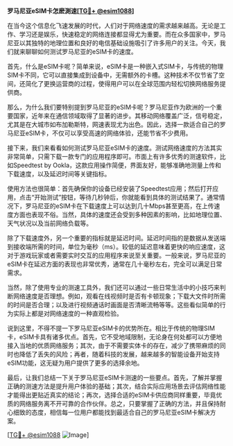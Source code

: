 **罗马尼亚eSIM卡怎麽測速[[TG💪+ @esim1088](https://t.me/s/esim1088)]**

在当今这个信息化飞速发展的时代，人们对于网络速度的需求越来越高。无论是工作、学习还是娱乐，快速稳定的网络连接都显得尤为重要。而在众多国家中，罗马尼亚以其独特的地理位置和良好的电信基础设施吸引了许多用户的关注。今天，我们就来聊聊如何测试罗马尼亚的eSIM卡的速度。

首先，什么是eSIM卡呢？简单来说，eSIM卡是一种嵌入式SIM卡，与传统的物理SIM卡不同，它可以直接集成到设备中，无需额外的卡槽。这种技术不仅节省了空间，还简化了更换运营商的过程，使得用户可以在全球范围内轻松切换网络服务提供商。

那么，为什么我们要特别提到罗马尼亚的eSIM卡呢？罗马尼亚作为欧洲的一个重要国家，近年来在通信领域取得了显著的进步。其移动网络覆盖广泛，信号稳定，尤其是在大城市如布加勒斯特，网速表现尤为出色。因此，选择一款适合自己的罗马尼亚eSIM卡，不仅可以享受高速的网络体验，还能节省不少费用。

接下来，我们来看看如何测试罗马尼亚eSIM卡的速度。测试网络速度的方法其实非常简单，只需下载一款专门的应用程序即可。市面上有许多优秀的测速软件，比如Speedtest by Ookla，这款应用操作简便，界面友好，能够准确地测量上传和下载速度，以及延迟时间等关键指标。

使用方法也很简单：首先确保你的设备已经安装了Speedtest应用；然后打开应用，点击“开始测试”按钮，等待几秒钟后，你就能看到具体的测试结果了。通常情况下，罗马尼亚的eSIM卡在下载速度上可以达到几十Mbps甚至更高，在上传速度方面也表现不俗。当然，具体的速度还会受到多种因素的影响，比如地理位置、天气状况以及当前网络负载等。

除了下载速度外，另一个重要的指标就是延迟时间。延迟时间指的是数据从发送端到接收端所需的时间，单位为毫秒（ms）。较低的延迟意味着更快的响应速度，这对于游戏玩家或者需要实时交互的应用程序来说至关重要。一般来说，罗马尼亚的eSIM卡在延迟方面的表现也非常优秀，通常在几十毫秒左右，完全可以满足日常需求。

当然，除了使用专业的测速工具外，我们还可以通过一些日常生活中的小技巧来判断网络速度是否理想。例如，观看在线视频时是否有卡顿现象；下载大文件时所需的时间是否合理；以及进行视频通话时画面是否清晰流畅等等。这些看似简单的行为实际上都是对网络速度的一种直观检验。

说到这里，不得不提一下罗马尼亚eSIM卡的优势所在。相比于传统的物理SIM卡，eSIM卡具有诸多优点。首先，它不受地域限制，无论身在何处都可以方便地接入当地的优质网络服务；其次，由于不需要实体卡的存在，减少了携带麻烦的同时也降低了丢失的风险；再者，随着科技的发展，越来越多的智能设备开始支持eSIM功能，这无疑为用户提供了更多的选择余地。

最后，让我们总结一下关于罗马尼亚eSIM卡测速的一些要点。首先，了解并掌握正确的测速方法是提升用户体验的基础；其次，结合实际应用场景去评估网络性能才能得出更贴近真实的结论；再次，选择合适的eSIM卡供应商同样重要，毕竟优质的网络服务离不开可靠的合作伙伴。总之，只要掌握了正确的方法，并且保持耐心细致的态度，相信每一位用户都能找到最适合自己的罗马尼亚eSIM卡解决方案。

[[TG💪+ @esim1088](https://t.me/s/esim1088) ![Image](https://i.postimg.cc/4NQfJmqS/Snipaste-2025-05-13-00-14-12.png)]